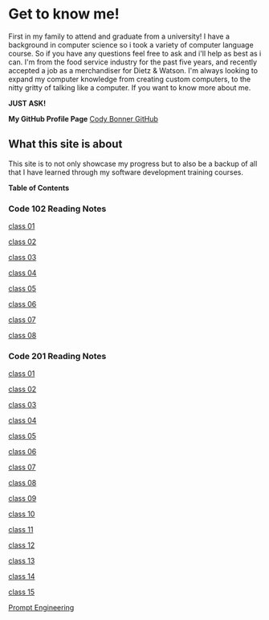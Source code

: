 # **Get to know me!**

First in my family to attend and graduate from a university! I have a background in computer science so i took a variety of computer language course. So if you have any questions feel free to ask and i'll help as best as i can. I'm from the food service industry for the past five years, and recently accepted a job as a merchandiser for Dietz & Watson. I'm always looking to expand my computer knowledge from creating custom computers, to the nitty gritty of talking like a computer. If you want to know more about me. 

**JUST ASK!**

**My GitHub Profile Page**
[Cody Bonner GitHub](https://github.com/CodyBonner)

## What this site is about

This site is to not only showcase my progress but to also be a backup of all that I have learned through my software development training courses.

**Table of Contents**

### Code 102 Reading Notes

[class 01](code-102/class-01.md)

[class 02](code-102/class-02.md)

[class 03](code-102/class-03.md)

[class 04](code-102/class-04.md)

[class 05](code-102/class-05.md)

[class 06](code-102/class-06.md)

[class 07](code-102/class-07.md)

[class 08](code-102/class-08.md)


### Code 201 Reading Notes

[class 01](code-201/class-01.md)

[class 02](code-201/class-02.md)

[class 03](code-201/class-03.md)

[class 04](code-201/class-04.md)

[class 05](code-201/class-05.md)

[class 06](code-201/class-06.md)

[class 07](code-201/class-07.md)

[class 08](code-201/class-08.md)

[class 09](code-201/class-09.md)

[class 10](code-201/class-10.md)

[class 11](code-201/class-11.md)

[class 12](code-201/class-12.md)

[class 13](code-201/class-13.md)

[class 14](code-201/class-14.md)

[class 15](code-201/class-15.md)

[Prompt Engineering](code-201/prompt-engineering.md)
